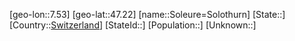 ﻿---
location: [47.22,7.53]
type: City
tags:
- geo/City


SpocWebEntityId: 34347
isDeleted: false
confidential: public

---
[geo-lon::7.53]
[geo-lat::47.22]
[name::Soleure=Solothurn]
[State::]
[Country::[Switzerland](geo/Continent/Europe/Switzerland.md)]
[StateId::]
[Population::]
[Unknown::]

